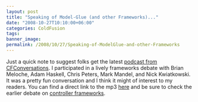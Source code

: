 ```yaml
---
layout: post
title: "Speaking of Model-Glue (and other Frameworks)..."
date: "2008-10-27T10:10:00+06:00"
categories: ColdFusion 
tags: 
banner_image: 
permalink: /2008/10/27/Speaking-of-ModelGlue-and-other-Frameworks
---
```


Just a quick note to suggest folks get the latest <a href="http://www.cfconversations.com/">podcast from CFConversations</a>. I participated in a lively frameworks debate with Brian Meloche, Adam Haskell, Chris Peters, Mark Mandel, and Nick Kwiatkowski. It was a pretty fun conversation and I think it might of interest to my readers. You can find a direct link to the mp3 <a href="http://www.cfconversations.com/enclosures/CFConversations020%2Emp3">here</a> and be sure to check the earlier debate on <a href="http://www.cfconversations.com/index.cfm/2008/10/19/CFConversations-19-Roundtable-6-Controller-based-Frameworks-Part-1">controller frameworks</a>.